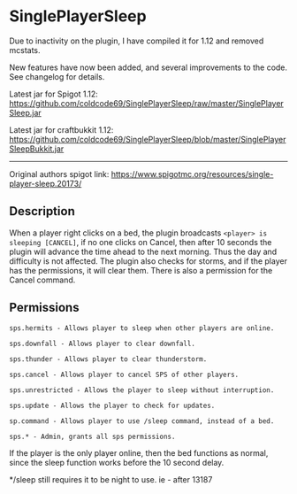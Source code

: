 # SinglePlayerSleep

Due to inactivity on the plugin, I have compiled it for 1.12 and removed mcstats.

New features have now been added, and several improvements to the code. See changelog for details.

Latest jar for Spigot 1.12: https://github.com/coldcode69/SinglePlayerSleep/raw/master/SinglePlayerSleep.jar

Latest jar for craftbukkit 1.12: https://github.com/coldcode69/SinglePlayerSleep/blob/master/SinglePlayerSleepBukkit.jar

----

Original authors spigot link: https://www.spigotmc.org/resources/single-player-sleep.20173/

## Description

When a player right clicks on a bed, the plugin broadcasts `<player> is sleeping [CANCEL]`, if no one clicks on Cancel, then after 10 seconds the plugin will advance the time ahead to the next morning. Thus the day and difficulty is not affected. The plugin also checks for storms, and if the player has the permissions, it will clear them. There is also a permission for the Cancel command.

## Permissions

```
sps.hermits - Allows player to sleep when other players are online.

sps.downfall - Allows player to clear downfall.

sps.thunder - Allows player to clear thunderstorm.

sps.cancel - Allows player to cancel SPS of other players.

sps.unrestricted - Allows the player to sleep without interruption.

sps.update - Allows the player to check for updates.
    
sp.command - Allows player to use /sleep command, instead of a bed.

sps.* - Admin, grants all sps permissions.
```

If the player is the only player online, then the bed functions as normal, since the sleep function works before the 10 second delay.

\*/sleep still requires it to be night to use. ie - after 13187
